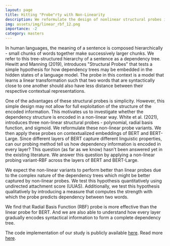 ```yaml
---
layout: page
title: Hitting "Probe"rty with Non-Linearity
description: We reformulate the design of nonlinear structural probes introduced by (White et al., 2021) making its design simpler yet effective. We also design a visualization framework that lets us qualitatively assess how strongly two words in a sentence are connected in the predicted dependency tree.
img: assets/img/linear_rbf_12.png
importance: -2
category: masters
---
```


In human languages, the meaning of a sentence is composed hierarchically - small chunks of words together make successively larger chunks. We refer to this tree-structured hierarchy  of a sentence as a dependency tree. Hewitt and Manning (2019), introduces "Structural Probes" that tests a simple hypothesis for how dependency trees may be embedded in the hidden states of a language model. The probe in this context is a model that learns a linear transformation such that two words that are syntactically close to one another should also have less distance between their respective contextual representations.

One of the advantages of these structural probes is simplicity. However, this simple design may not allow for full exploitation of the structure of the encoded information. This motivates us to investigate whether the dependency structure is encoded in a non-linear way. White et al. (2021), introduces three non-linear structural probes - polynomial, radial basis function, and sigmoid. We reformulate these non-linear probe variants. We then apply these probes on contextualized embeddings of BERT and BERT-Large. Since different layers of BERT capture different linguistic properties, can our probing method tell us how dependency information is encoded in every layer? This question (as far as we know) hasn't been answered yet in the existing literature. We answer this question by applying a non-linear probing variant-RBF across the layers of BERT and BERT-Large.

We expect the non-linear variants to perform better than linear probes due to the complex nature of the dependency trees which might be better captured by non-linear probes. We test this hypothesis quantitatively using undirected attachment score (UUAS). Additionally, we test this hypothesis qualitatively by introducing a measure that computes the strength with which the probe predicts dependency between two words. 

We find that Radial Basis Function (RBF) probe is more effective than the linear probe for BERT. And we are also able to understand how every layer gradually encodes syntactical information to form a complete dependency tree.

The code implementation of our study is publicly available <a href="https://github.com/madhu221b/probing-lms">here</a>.
Read more <a href="https://arxiv.org/abs/2402.16168v1">here</a>.
